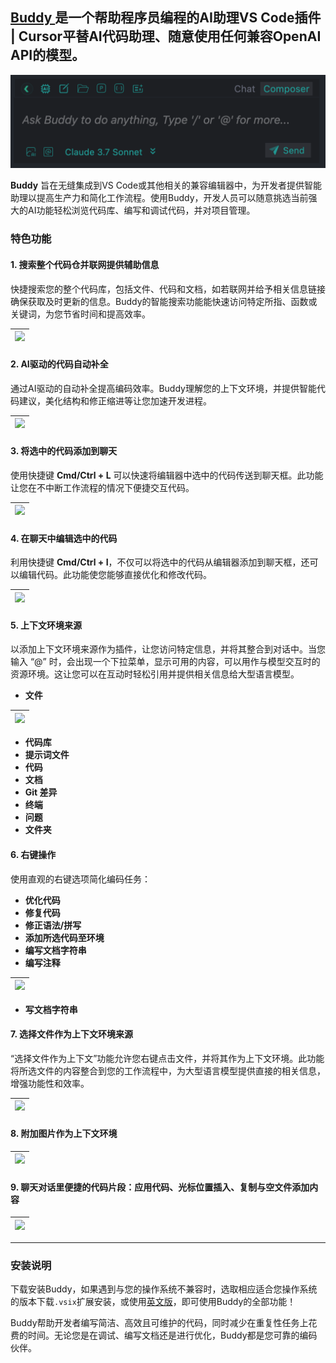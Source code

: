 ## [Buddy ](https://buddy.red)是一个帮助程序员编程的AI助理VS Code插件 | Cursor平替AI代码助理、随意使用任何兼容OpenAI API的模型。

![](./media/composer-mode.png)

**Buddy** 旨在无缝集成到VS Code或其他相关的兼容编辑器中，为开发者提供智能助理以提高生产力和简化工作流程。使用Buddy，开发人员可以随意挑选当前强大的AI功能轻松浏览代码库、编写和调试代码，并对项目管理。

### 特色功能

#### **1. 搜索整个代码仓并联网提供辅助信息**
快捷搜索您的整个代码库，包括文件、代码和文档，如若联网并给予相关信息链接确保获取及时更新的信息。Buddy的智能搜索功能能快速访问特定所指、函数或关键词，为您节省时间和提高效率。

| ![](./media/searchRepoUrl.gif) |
| ---------------------------------------- |

#### **2. AI驱动的代码自动补全**  
通过AI驱动的自动补全提高编码效率。Buddy理解您的上下文环境，并提供智能代码建议，美化结构和修正缩进等让您加速开发进程。

| ![](./media/autoComplete.gif) |
| --------------------------------------- |

#### **3. 将选中的代码添加到聊天**

使用快捷键 **Cmd/Ctrl + L** 可以快速将编辑器中选中的代码传送到聊天框。此功能让您在不中断工作流程的情况下便捷交互代码。

| ![](./media/addSelectCode.gif) |
| ---------------------------------------- |

#### **4. 在聊天中编辑选中的代码**
利用快捷键 **Cmd/Ctrl + I**，不仅可以将选中的代码从编辑器添加到聊天框，还可以编辑代码。此功能使您能够直接优化和修改代码。

| ![](./media/editSelectCode.gif) |
| ----------------------------------------- |

#### **5. 上下文环境来源**

以添加上下文环境来源作为插件，让您访问特定信息，并将其整合到对话中。当您输入 “@” 时，会出现一个下拉菜单，显示可用的内容，可以用作与模型交互时的资源环境。这让您可以在互动时轻松引用并提供相关信息给大型语言模型。

- **文件**

| ![](./media/atFile.gif) |
| --------------------------------- |

- **代码库**
- **提示词文件**
- **代码**
- **文档**
- **Git 差异**
- **终端**
- **问题**
- **文件夹**

#### **6. 右键操作**  

使用直观的右键选项简化编码任务： 

- **优化代码**
- **修复代码**
- **修正语法/拼写**
- **添加所选代码至环境**
- **编写文档字符串**
- **编写注释**

| ![](./media/writeComments.gif) |
| ---------------------------------------- |

- **写文档字符串**

#### **7. 选择文件作为上下文环境来源**

“选择文件作为上下文”功能允许您右键点击文件，并将其作为上下文环境。此功能将所选文件的内容整合到您的工作流程中，为大型语言模型提供直接的相关信息，增强功能性和效率。

| ![](./media/FilesAsContext.gif) |
| ----------------------------------------- |

#### **8. 附加图片作为上下文环境**

| ![](./media/imageAsContext.gif) |
| ----------------------------------------- |

#### **9. 聊天对话里便捷的代码片段：应用代码、光标位置插入、复制与空文件添加内容**

| ![](./media/codeInteraction.gif) |
| ------------------------------------------ |

---

### 安装说明  
下载安装Buddy，如果遇到与您的操作系统不兼容时，选取相应适合您操作系统的版本下载`.vsix`扩展安装，或使用[英文版](https://open-vsx.org/extension/Buddy/buddy)，即可使用Buddy的全部功能！

Buddy帮助开发者编写简洁、高效且可维护的代码，同时减少在重复性任务上花费的时间。无论您是在调试、编写文档还是进行优化，Buddy都是您可靠的编码伙伴。
